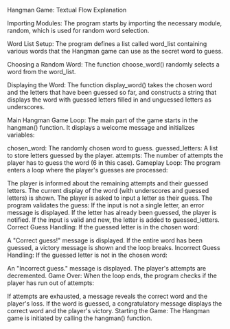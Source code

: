 Hangman Game: Textual Flow Explanation

Importing Modules:
The program starts by importing the necessary module, random, which is used for random word selection.

Word List Setup:
The program defines a list called word_list containing various words that the Hangman game can use as the secret word to guess.

Choosing a Random Word:
The function choose_word() randomly selects a word from the word_list.

Displaying the Word:
The function display_word() takes the chosen word and the letters that have been guessed so far, and constructs a string that displays the word with guessed letters filled in and unguessed letters as underscores.

Main Hangman Game Loop:
The main part of the game starts in the hangman() function. It displays a welcome message and initializes variables:

chosen_word: The randomly chosen word to guess.
guessed_letters: A list to store letters guessed by the player.
attempts: The number of attempts the player has to guess the word (6 in this case).
Gameplay Loop:
The program enters a loop where the player's guesses are processed:

The player is informed about the remaining attempts and their guessed letters.
The current display of the word (with underscores and guessed letters) is shown.
The player is asked to input a letter as their guess.
The program validates the guess:
If the input is not a single letter, an error message is displayed.
If the letter has already been guessed, the player is notified.
If the input is valid and new, the letter is added to guessed_letters.
Correct Guess Handling:
If the guessed letter is in the chosen word:

A "Correct guess!" message is displayed.
If the entire word has been guessed, a victory message is shown and the loop breaks.
Incorrect Guess Handling:
If the guessed letter is not in the chosen word:

An "Incorrect guess." message is displayed.
The player's attempts are decremented.
Game Over:
When the loop ends, the program checks if the player has run out of attempts:

If attempts are exhausted, a message reveals the correct word and the player's loss.
If the word is guessed, a congratulatory message displays the correct word and the player's victory.
Starting the Game:
The Hangman game is initiated by calling the hangman() function.
